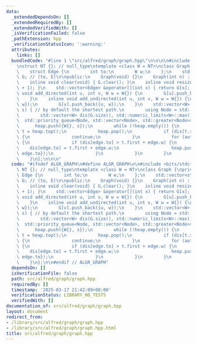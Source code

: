 ```yaml
---
data:
  _extendedDependsOn: []
  _extendedRequiredBy: []
  _extendedVerifiedWith: []
  _isVerificationFailed: false
  _pathExtension: hpp
  _verificationStatusIcon: ':warning:'
  attributes:
    links: []
  bundledCode: "#line 1 \"src/alfred/graph/graph.hpp\"\n\n\n\n#include <bits/stdc++.h>\n\
    \nstruct NT {}; // null_type\ntemplate <class W = NT>\nclass Graph {\nprivate:\n\
    \    struct Edge {\n        int to;\n        W w;\n    };\n    std::vector<std::vector<Edge>>\
    \ G; // (to, E)\n\npublic:\n    Graph(void) {}\n    Graph(int n) : G(n + 1) {}\n\
    \    inline void clear(void) { G.clear(); }\n    inline void resize(int n) { G.resize(n\
    \ + 1); }\n    std::vector<Edge> &operator[](int x) { return G[x]; }\n    inline\
    \ void add_directed(int u, int v, W w = W{}) {\n        G[u].push_back({v, w});\n\
    \    }\n    inline void add_undirected(int u, int v, W w = W{}) {\n        G[u].push_back({v,\
    \ w});\n        G[v].push_back({u, w});\n    }\n    std::vector<W> dijkstra(int\
    \ s) { // by default the shortest path.\n        using Node = std::pair<W, int>;\n\
    \        std::vector<W> dis(G.size(), std::numeric_limits<W>::max());\n      \
    \  std::priority_queue<Node, std::vector<Node>, std::greater<Node>> heap;\n  \
    \      heap.push({W{}, s});\n        while (!heap.empty()) {\n            auto\
    \ t = heap.top();\n            heap.pop();\n            if (dis[t.second] != t.first)\
    \ {\n                continue;\n            }\n            for (auto &edge : G[t.second])\
    \ {\n                if (dis[edge.to] > t.first + edge.w) {\n                \
    \    dis[edge.to] = t.first + edge.w;\n                    heap.push({dis[edge.to],\
    \ edge.to});\n                }\n            }\n        }\n        return dis;\n\
    \    }\n};\n\n\n"
  code: "#ifndef ALGR_GRAPH\n#define ALGR_GRAPH\n\n#include <bits/stdc++.h>\n\nstruct\
    \ NT {}; // null_type\ntemplate <class W = NT>\nclass Graph {\nprivate:\n    struct\
    \ Edge {\n        int to;\n        W w;\n    };\n    std::vector<std::vector<Edge>>\
    \ G; // (to, E)\n\npublic:\n    Graph(void) {}\n    Graph(int n) : G(n + 1) {}\n\
    \    inline void clear(void) { G.clear(); }\n    inline void resize(int n) { G.resize(n\
    \ + 1); }\n    std::vector<Edge> &operator[](int x) { return G[x]; }\n    inline\
    \ void add_directed(int u, int v, W w = W{}) {\n        G[u].push_back({v, w});\n\
    \    }\n    inline void add_undirected(int u, int v, W w = W{}) {\n        G[u].push_back({v,\
    \ w});\n        G[v].push_back({u, w});\n    }\n    std::vector<W> dijkstra(int\
    \ s) { // by default the shortest path.\n        using Node = std::pair<W, int>;\n\
    \        std::vector<W> dis(G.size(), std::numeric_limits<W>::max());\n      \
    \  std::priority_queue<Node, std::vector<Node>, std::greater<Node>> heap;\n  \
    \      heap.push({W{}, s});\n        while (!heap.empty()) {\n            auto\
    \ t = heap.top();\n            heap.pop();\n            if (dis[t.second] != t.first)\
    \ {\n                continue;\n            }\n            for (auto &edge : G[t.second])\
    \ {\n                if (dis[edge.to] > t.first + edge.w) {\n                \
    \    dis[edge.to] = t.first + edge.w;\n                    heap.push({dis[edge.to],\
    \ edge.to});\n                }\n            }\n        }\n        return dis;\n\
    \    }\n};\n\n#endif // ALGR_GRAPH"
  dependsOn: []
  isVerificationFile: false
  path: src/alfred/graph/graph.hpp
  requiredBy: []
  timestamp: '2025-03-17 21:42:09+08:00'
  verificationStatus: LIBRARY_NO_TESTS
  verifiedWith: []
documentation_of: src/alfred/graph/graph.hpp
layout: document
redirect_from:
- /library/src/alfred/graph/graph.hpp
- /library/src/alfred/graph/graph.hpp.html
title: src/alfred/graph/graph.hpp
---
```

